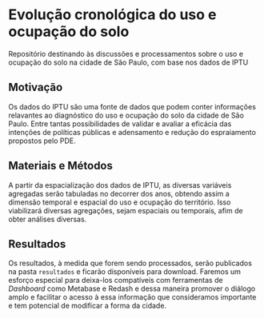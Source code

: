 # Evolução cronológica do uso e ocupação do solo

Repositório destinando às discussões e processamentos sobre o uso e ocupação do solo na cidade de São Paulo, com base nos dados de IPTU

## Motivação

Os dados do IPTU são uma fonte de dados que podem conter informações relavantes ao diagnóstico do uso e ocupação do solo da cidade de São Paulo. Entre tantas possibilidades de validar e avaliar a eficácia das intenções de políticas públicas e adensamento e redução do espraiamento propostos pelo PDE.

## Materiais e Métodos

A partir da espacialização dos dados de IPTU, as diversas variáveis agregadas serão tabuladas no decorrer dos anos, obtendo assim a dimensão temporal e espacial do uso e ocupação do território. Isso viabilizará diversas agregações, sejam espaciais ou temporais, afim de obter análises diversas.

## Resultados

Os resultados, à medida que forem sendo processados, serão publicados na pasta `resultados` e ficarão disponíveis para download. Faremos um esforço especial para deixa-los compatíveis com ferramentas de _Dashboard_ como Metabase e Redash e dessa maneira promover o diálogo amplo e facilitar o acesso à essa informação que consideramos importante e tem potencial de modificar a forma da cidade.


